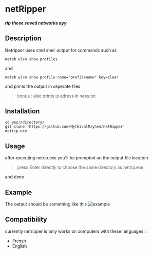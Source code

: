 # netRipper
##### rip those saved networks ayy


## Description
Netripper uses cmd shell output 
for commands such as 
```
netsh wlan show profiles
```
and
```
netsh wlan show profile name="profilename" key=clear
```
and prints the output in seperate files 
> bonus : also prints ip adress in ness.txt 


## Installation

```
cd your/directory/
git clone 'https://github.com/MythicalMayhem/netRipper'
netrip.exe
```

## Usage
after executing netrip.exe you'll be prompted on the output file location  
>press Enter directly to choose the same directory as netrip.exe

and done

## Example 

The output should be something like this 
![example](/assets/exp.jpg)

## Compatibility
currently netripper is only works on computers with these languages : 
- Frensh
- English


